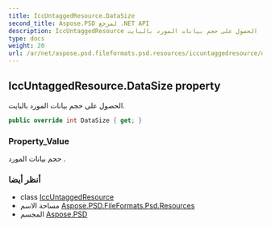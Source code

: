 ```yaml
---
title: IccUntaggedResource.DataSize
second_title: Aspose.PSD لمرجع .NET API
description: IccUntaggedResource ملكية. الحصول على حجم بيانات المورد بالبايت.
type: docs
weight: 20
url: /ar/net/aspose.psd.fileformats.psd.resources/iccuntaggedresource/datasize/
---
```

## IccUntaggedResource.DataSize property

الحصول على حجم بيانات المورد بالبايت.

```csharp
public override int DataSize { get; }
```

### Property_Value

حجم بيانات المورد .

### أنظر أيضا

* class [IccUntaggedResource](../)
* مساحة الاسم [Aspose.PSD.FileFormats.Psd.Resources](../../iccuntaggedresource/)
* المجسم [Aspose.PSD](../../../)


